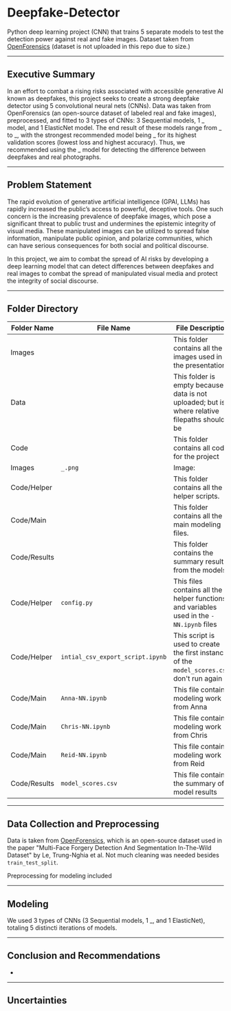 # Deepfake-Detector
Python deep learning project (CNN) that trains 5 separate models to test the detection power against real and fake images. Dataset taken from [OpenForensics](https://zenodo.org/record/5528418#.ZGaehnbMKHv) (dataset is not uploaded in this repo due to size.)

----
## Executive Summary
In an effort to combat a rising risks associated with accessible generative AI known as deepfakes, this project seeks to create a strong deepfake detector using 5 convolutional neural nets (CNNs). Data was taken from OpenForensics (an open-source dataset of labeled real and fake images), preprocessed, and fitted to 3 types of CNNs: 3 Sequential models, 1 _ model, and 1 ElasticNet model. The end result of these models range from _ to _, with the strongest recommended model being _ for its highest validation scores (lowest loss and highest accuracy). Thus, we recommended using the _ model for detecting the difference between deepfakes and real photographs. 

----
## Problem Statement

The rapid evolution of generative artificial intelligence (GPAI, LLMs) has rapidly increased the public’s access to powerful, deceptive tools. One such concern is the increasing prevalence of deepfake images, which pose a significant threat to public trust and undermines the epistemic integrity of visual media. These manipulated images can be utilized to spread false information, manipulate public opinion, and polarize communities, which can have serious consequences for both social and political discourse. 

In this project, we aim to combat the spread of AI risks by developing a deep learning model that can detect differences between deepfakes and real images to combat the spread of manipulated visual media and protect the integrity of social discourse.

----
## Folder Directory
|Folder Name|File Name|File Description|
|---        |---      |---             |
|Images|| This folder contains all the images used in the presentation
|Data|| This folder is empty because data is not uploaded; but is where relative filepaths should be
|Code|| This folder contains all code for the project
|Images|`_.png`| Image: 
|Code/Helper|| This folder contains all the helper scripts.
|Code/Main|| This folder contains all the main modeling files.
|Code/Results|| This folder contains the summary results from the models.
|Code/Helper|`config.py`| This files contains all the helper functions and variables used in the `-NN.ipynb` files
|Code/Helper|`intial_csv_export_script.ipynb`| This script is used to create the first instance of the `model_scores.csv`; don't run again
|Code/Main|`Anna-NN.ipynb`| This file contains modeling work from Anna
|Code/Main|`Chris-NN.ipynb`| This file contains modeling work from Chris
|Code/Main|`Reid-NN.ipynb`| This file contains modeling work from Reid
|Code/Results|`model_scores.csv`| This file contains the summary of model results

----
## Data Collection and Preprocessing

Data is taken from [OpenForensics](https://zenodo.org/record/5528418#.ZGaehnbMKHv), which is an open-source dataset used in the paper "Multi-Face Forgery Detection And Segmentation In-The-Wild Dataset" by Le, Trung-Nghia et al. Not much cleaning was needed besides `train_test_split`.

Preprocessing for modeling included 

----
## Modeling

We used 3 types of CNNs (3 Sequential models, 1 _, and 1 ElasticNet), totaling 5 distincti iterations of models.

----
## Conclusion and Recommendations 

-
----
## Uncertainties
